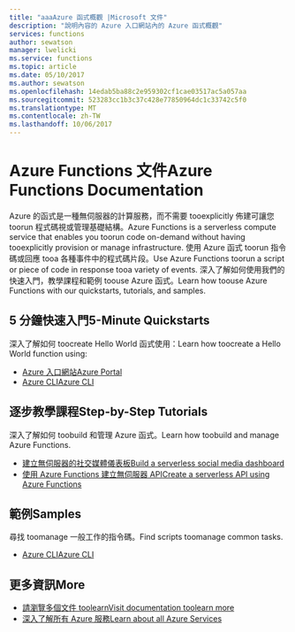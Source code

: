 ```yaml
---
title: "aaaAzure 函式概觀 |Microsoft 文件"
description: "說明內容的 Azure 入口網站內的 Azure 函式概觀"
services: functions
author: sewatson
manager: lwelicki
ms.service: functions
ms.topic: article
ms.date: 05/10/2017
ms.author: sewatson
ms.openlocfilehash: 14edab5ba88c2e959302cf1cae03517ac5a057aa
ms.sourcegitcommit: 523283cc1b3c37c428e77850964dc1c33742c5f0
ms.translationtype: MT
ms.contentlocale: zh-TW
ms.lasthandoff: 10/06/2017
---
```

# <a name="azure-functions-documentation"></a><span data-ttu-id="0ecb0-103">Azure Functions 文件</span><span class="sxs-lookup"><span data-stu-id="0ecb0-103">Azure Functions Documentation</span></span>

<span data-ttu-id="0ecb0-104">Azure 的函式是一種無伺服器的計算服務，而不需要 tooexplicitly 佈建可讓您 toorun 程式碼視或管理基礎結構。</span><span class="sxs-lookup"><span data-stu-id="0ecb0-104">Azure Functions is a serverless compute service that enables you toorun code on-demand without having tooexplicitly provision or manage infrastructure.</span></span> <span data-ttu-id="0ecb0-105">使用 Azure 函式 toorun 指令碼或回應 tooa 各種事件中的程式碼片段。</span><span class="sxs-lookup"><span data-stu-id="0ecb0-105">Use Azure Functions toorun a script or piece of code in response tooa variety of events.</span></span> <span data-ttu-id="0ecb0-106">深入了解如何使用我們的快速入門，教學課程和範例 toouse Azure 函式。</span><span class="sxs-lookup"><span data-stu-id="0ecb0-106">Learn how toouse Azure Functions with our quickstarts, tutorials, and samples.</span></span>

## <a name="5-minute-quickstarts"></a><span data-ttu-id="0ecb0-107">5 分鐘快速入門</span><span class="sxs-lookup"><span data-stu-id="0ecb0-107">5-Minute Quickstarts</span></span>

<span data-ttu-id="0ecb0-108">深入了解如何 toocreate Hello World 函式使用：</span><span class="sxs-lookup"><span data-stu-id="0ecb0-108">Learn how toocreate a Hello World function using:</span></span>

- [<span data-ttu-id="0ecb0-109">Azure 入口網站</span><span class="sxs-lookup"><span data-stu-id="0ecb0-109">Azure Portal</span></span>](/azure/azure-functions/functions-create-first-azure-function)
- [<span data-ttu-id="0ecb0-110">Azure CLI</span><span class="sxs-lookup"><span data-stu-id="0ecb0-110">Azure CLI</span></span>](/azure/azure-functions/functions-create-first-azure-function-azure-cli)

## <a name="step-by-step-tutorials"></a><span data-ttu-id="0ecb0-111">逐步教學課程</span><span class="sxs-lookup"><span data-stu-id="0ecb0-111">Step-by-Step Tutorials</span></span>

<span data-ttu-id="0ecb0-112">深入了解如何 toobuild 和管理 Azure 函式。</span><span class="sxs-lookup"><span data-stu-id="0ecb0-112">Learn how toobuild and manage Azure Functions.</span></span>

- [<span data-ttu-id="0ecb0-113">建立無伺服器的社交媒體儀表板</span><span class="sxs-lookup"><span data-stu-id="0ecb0-113">Build a serverless social media dashboard</span></span>](/azure/azure-functions/functions-twitter-email)
- [<span data-ttu-id="0ecb0-114">使用 Azure Functions 建立無伺服器 API</span><span class="sxs-lookup"><span data-stu-id="0ecb0-114">Create a serverless API using Azure Functions</span></span>](/azure/azure-functions/functions-create-serverless-api)

## <a name="samples"></a><span data-ttu-id="0ecb0-115">範例</span><span class="sxs-lookup"><span data-stu-id="0ecb0-115">Samples</span></span>

<span data-ttu-id="0ecb0-116">尋找 toomanage 一般工作的指令碼。</span><span class="sxs-lookup"><span data-stu-id="0ecb0-116">Find scripts toomanage common tasks.</span></span>

- [<span data-ttu-id="0ecb0-117">Azure CLI</span><span class="sxs-lookup"><span data-stu-id="0ecb0-117">Azure CLI</span></span>](/azure/azure-functions/functions-cli-samples)

## <a name="more"></a><span data-ttu-id="0ecb0-118">更多資訊</span><span class="sxs-lookup"><span data-stu-id="0ecb0-118">More</span></span>

- [<span data-ttu-id="0ecb0-119">請瀏覽多個文件 toolearn</span><span class="sxs-lookup"><span data-stu-id="0ecb0-119">Visit documentation toolearn more</span></span>](/azure/app-functions/index)
- [<span data-ttu-id="0ecb0-120">深入了解所有 Azure 服務</span><span class="sxs-lookup"><span data-stu-id="0ecb0-120">Learn about all Azure Services</span></span>](https://aka.ms/j3wr7y)
